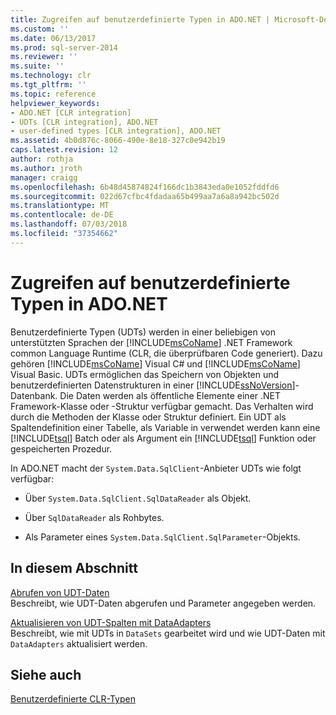 ```yaml
---
title: Zugreifen auf benutzerdefinierte Typen in ADO.NET | Microsoft-Dokumentation
ms.custom: ''
ms.date: 06/13/2017
ms.prod: sql-server-2014
ms.reviewer: ''
ms.suite: ''
ms.technology: clr
ms.tgt_pltfrm: ''
ms.topic: reference
helpviewer_keywords:
- ADO.NET [CLR integration]
- UDTs [CLR integration], ADO.NET
- user-defined types [CLR integration], ADO.NET
ms.assetid: 4b0d876c-8066-490e-8e18-327c0e942b19
caps.latest.revision: 12
author: rothja
ms.author: jroth
manager: craigg
ms.openlocfilehash: 6b48d45874824f166dc1b3843eda0e1052fddfd6
ms.sourcegitcommit: 022d67cfbc4fdadaa65b499aa7a6a8a942bc502d
ms.translationtype: MT
ms.contentlocale: de-DE
ms.lasthandoff: 07/03/2018
ms.locfileid: "37354662"
---
```

# <a name="accessing-user-defined-types-in-adonet"></a>Zugreifen auf benutzerdefinierte Typen in ADO.NET
  Benutzerdefinierte Typen (UDTs) werden in einer beliebigen von unterstützten Sprachen der [!INCLUDE[msCoName](../../includes/msconame-md.md)] .NET Framework common Language Runtime (CLR, die überprüfbaren Code generiert). Dazu gehören [!INCLUDE[msCoName](../../includes/msconame-md.md)] Visual C# und [!INCLUDE[msCoName](../../includes/msconame-md.md)] Visual Basic. UDTs ermöglichen das Speichern von Objekten und benutzerdefinierten Datenstrukturen in einer [!INCLUDE[ssNoVersion](../../includes/ssnoversion-md.md)]-Datenbank. Die Daten werden als öffentliche Elemente einer .NET Framework-Klasse oder -Struktur verfügbar gemacht. Das Verhalten wird durch die Methoden der Klasse oder Struktur definiert. Ein UDT als Spaltendefinition einer Tabelle, als Variable in verwendet werden kann eine [!INCLUDE[tsql](../../includes/tsql-md.md)] Batch oder als Argument ein [!INCLUDE[tsql](../../includes/tsql-md.md)] Funktion oder gespeicherten Prozedur.  
  
 In ADO.NET macht der `System.Data.SqlClient`-Anbieter UDTs wie folgt verfügbar:  
  
-   Über `System.Data.SqlClient.SqlDataReader` als Objekt.  
  
-   Über `SqlDataReader` als Rohbytes.  
  
-   Als Parameter eines `System.Data.SqlClient.SqlParameter`-Objekts.  
  
## <a name="in-this-section"></a>In diesem Abschnitt  
 [Abrufen von UDT-Daten](accessing-user-defined-types-retrieving-udt-data.md)  
 Beschreibt, wie UDT-Daten abgerufen und Parameter angegeben werden.  
  
 [Aktualisieren von UDT-Spalten mit DataAdapters](accessing-user-defined-types-updating-udt-columns-with-dataadapters.md)  
 Beschreibt, wie mit UDTs in `DataSets` gearbeitet wird und wie UDT-Daten mit `DataAdapters` aktualisiert werden.  
  
## <a name="see-also"></a>Siehe auch  
 [Benutzerdefinierte CLR-Typen](clr-user-defined-types.md)  
  
  
